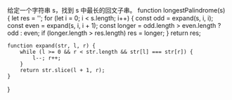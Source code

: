 给定一个字符串 s，找到 s 中最长的回文子串。
function longestPalindrome(s) {
let res = '';
for (let i = 0; i < s.length; i++) {
const odd = expand(s, i, i);
const even = expand(s, i, i + 1);
const longer = odd.length > even.length ? odd : even;
if (longer.length > res.length) res = longer;
}
return res;

    function expand(str, l, r) {
        while (l >= 0 && r < str.length && str[l] === str[r]) {
            l--; r++;
        }
        return str.slice(l + 1, r);
    }

}
